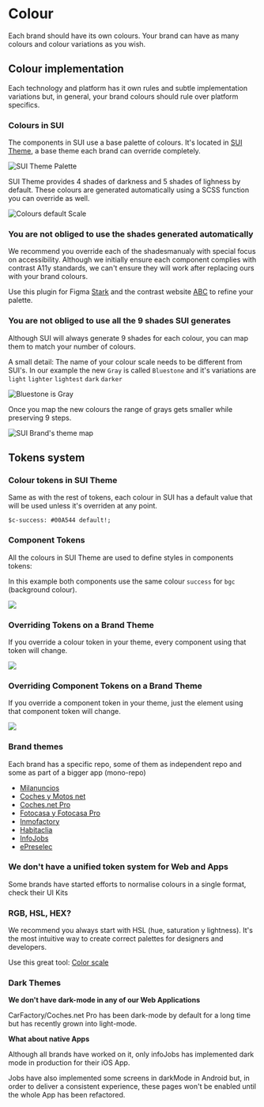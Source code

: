 # Colour

Each brand should have its own colours. Your brand can have as many colours and colour variations as you wish.

## Colour implementation

Each technology and platform has it own rules and subtle implementation variations but, in general, your brand colours should rule over platform specifics.

### Colours in SUI

The components in SUI use a base palette of colours. It's located in [SUI Theme](https://github.com/SUI-Components/sui/tree/master/packages/sui-theme), a base theme each brand can override completely.

![SUI Theme Palette](https://raw.githubusercontent.com/turolopezsanabria/design-systems-playbook/master/ASSETS/colour-sui-theme-palette.png)

SUI Theme provides 4 shades of darkness and 5 shades of lighness by default. These colours are generated automatically using a SCSS function you can override as well.

![Colours default Scale](https://raw.githubusercontent.com/turolopezsanabria/design-systems-playbook/master/ASSETS/colour-shades-of-gray.png)

### You are not obliged to use the shades generated automatically 

We recommend you override each of the shadesmanualy with special focus on accessibility. Although we initially ensure each component complies with contrast A11y standards, we can't ensure they will work after replacing ours with your brand colours.

Use this plugin for Figma [Stark](https://www.figma.com/community/plugin/732603254453395948/Stark) and the contrast website  [ABC](https://abc.useallfive.com) to refine your palette.

### You are not obliged to use all the 9 shades SUI generates

Although SUI will always generate 9 shades for each colour, you can map them to match your number of colours.

A small detail: The name of your colour scale needs to be different from SUI's. In our example the new `Gray` is called `Bluestone` and it's variations are `light` `lighter` `lightest` `dark` `darker`

![Bluestone is Gray](https://raw.githubusercontent.com/turolopezsanabria/design-systems-playbook/master/ASSETS/colour-gray-brand.png)

Once you map the new colours the range of grays gets smaller while preserving 9 steps.

![SUI Brand's theme map](https://raw.githubusercontent.com/turolopezsanabria/design-systems-playbook/master/ASSETS/colour-shades-brand.png)

## Tokens system

### Colour tokens in SUI Theme

Same as with the rest of tokens, each colour in SUI has a default value that will be used unless it's overriden at any point.

`$c-success: #00A544 default!;`

### Component Tokens

All the colours in SUI Theme are used to define styles in components tokens:

In this example both components use the same colour `success` for `bgc` (background colour).

![](https://raw.githubusercontent.com/turolopezsanabria/design-systems-playbook/master/ASSETS/colour-token-2.png)

### Overriding Tokens on a Brand Theme

If you override a colour token in your theme, every component using that token will change.

![](https://raw.githubusercontent.com/turolopezsanabria/design-systems-playbook/master/ASSETS/colour-token-3.png)

### Overriding Component Tokens on a Brand Theme

If you override a component token in your theme, just the element using that component token will change.

![](https://raw.githubusercontent.com/turolopezsanabria/design-systems-playbook/master/ASSETS/colour-token-4.png)

### Brand themes

Each brand has a specific repo, some of them as independent repo and some as part of a bigger app (mono-repo)

* [Milanuncios](https://github.mpi-internal.com/scmspain/frontend-ma--web-app/blob/master/theme/src/settings/\_color.scss)
* [Coches y Motos net](https://github.mpi-internal.com/scmspain/frontend-mt--web-app/blob/master/theme/src/shared/\_settings.scss)
* [Coches.net Pro](https://github.mpi-internal.com/scmspain/frontend-cf--web-app/tree/master/theme)
* [Fotocasa y Fotocasa Pro](https://github.mpi-internal.com/scmspain/frontend-fc--web-server/blob/master/theme/src/settings/\_colors.scss)
* [Inmofactory](https://github.mpi-internal.com/scmspain/frontend-if--uilib-theme/blob/master/src/settings/\_color.scss)
* [Habitaclia](https://github.mpi-internal.com/scmspain/frontend-hab--uilib-theme/blob/master/src/settings/\_color.scss)
* [InfoJobs](https://github.mpi-internal.com/scmspain/frontend-ij--uilib-theme/blob/master/src/tokens/\_color.scss)
* [ePreselec](https://github.mpi-internal.com/scmspain/frontend-ep--uilib-theme/blob/master/src/settings/\_colors.scss)

### We don't have a unified token system for Web and Apps

Some brands have started efforts to normalise colours in a single format, check their UI Kits

### RGB, HSL, HEX?

We recommend you always start with HSL (hue, saturation y lightness). It's the most intuitive way to create correct palettes for designers and developers.

Use this great tool: [Color scale](https://hihayk.github.io/scale/)

### Dark Themes

**We don't have dark-mode in any of our Web Applications**

CarFactory/Coches.net Pro has been dark-mode by default for a long time but has recently grown into light-mode.

**What about native Apps**

Although all brands have worked on it, only infoJobs has implemented dark mode in production for their iOS App.

Jobs have also implemented some screens in darkMode in Android but, in order to deliver a consistent experience, these pages won't be enabled until the whole App has been refactored.
